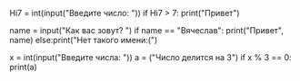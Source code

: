 Hi7 = int(input("Введите число: "))
if Hi7 > 7:
    print("Привет")

name = input("Как вас зовут? ")
if name == "Вячеслав":
    print("Привет", name)
else:print("Нет такого имени:(")

x = int(input("Введите числа: "))
a = ("Число делится на 3")
if x % 3 == 0:
    print(a)
